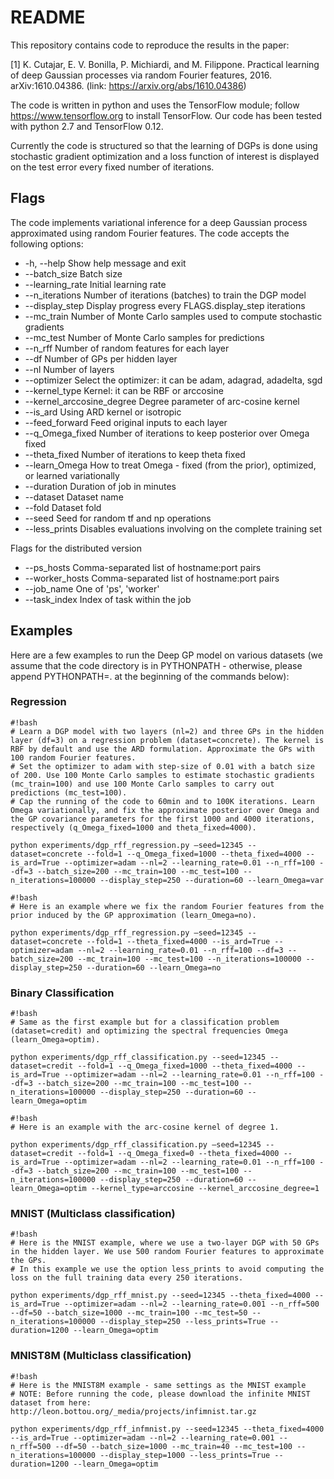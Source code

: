 # README #

This repository contains code to reproduce the results in the paper:

[1] K. Cutajar, E. V. Bonilla, P. Michiardi, and M. Filippone. Practical learning of deep Gaussian processes via random Fourier features, 2016. arXiv:1610.04386. (link: https://arxiv.org/abs/1610.04386)

The code is written in python and uses the TensorFlow module; follow https://www.tensorflow.org to install TensorFlow. Our code has been tested with python 2.7 and TensorFlow 0.12.

Currently the code is structured so that the learning of DGPs is done using stochastic gradient optimization and a loss function of interest is displayed on the test error every fixed number of iterations.

## Flags ##

The code implements variational inference for a deep Gaussian process approximated using random Fourier features. The code accepts the following options:

*   -h, --help            Show help message and exit
*   --batch_size          Batch size
*   --learning_rate       Initial learning rate
*   --n_iterations        Number of iterations (batches) to train the DGP model
*   --display_step        Display progress every FLAGS.display_step iterations
*   --mc_train            Number of Monte Carlo samples used to compute stochastic gradients
*   --mc_test             Number of Monte Carlo samples for predictions
*   --n_rff               Number of random features for each layer
*   --df                  Number of GPs per hidden layer
*   --nl                  Number of layers
*   --optimizer           Select the optimizer: it can be adam, adagrad, adadelta, sgd
*   --kernel_type         Kernel: it can be RBF or arccosine
*   --kernel_arccosine_degree  Degree parameter of arc-cosine kernel
*   --is_ard              Using ARD kernel or isotropic
*   --feed_forward        Feed original inputs to each layer
*   --q_Omega_fixed       Number of iterations to keep posterior over Omega fixed
*   --theta_fixed         Number of iterations to keep theta fixed
*   --learn_Omega         How to treat Omega - fixed (from the prior), optimized, or learned variationally
*   --duration            Duration of job in minutes
*   --dataset             Dataset name
*   --fold                Dataset fold
*   --seed                Seed for random tf and np operations
*   --less_prints         Disables evaluations involving on the complete training set

Flags for the distributed version

*   --ps_hosts            Comma-separated list of hostname:port pairs
*   --worker_hosts        Comma-separated list of hostname:port pairs
*   --job_name            One of 'ps', 'worker'
*   --task_index          Index of task within the job


## Examples ##

Here are a few examples to run the Deep GP model on various datasets (we assume that the code directory is in PYTHONPATH - otherwise, please append PYTHONPATH=. at the beginning of the commands below):

### Regression ###

```
#!bash
# Learn a DGP model with two layers (nl=2) and three GPs in the hidden layer (df=3) on a regression problem (dataset=concrete). The kernel is RBF by default and use the ARD formulation. Approximate the GPs with 100 random Fourier features. 
# Set the optimizer to adam with step-size of 0.01 with a batch size of 200. Use 100 Monte Carlo samples to estimate stochastic gradients (mc_train=100) and use 100 Monte Carlo samples to carry out predictions (mc_test=100).
# Cap the running of the code to 60min and to 100K iterations. Learn Omega variationally, and fix the approximate posterior over Omega and the GP covariance parameters for the first 1000 and 4000 iterations, respectively (q_Omega_fixed=1000 and theta_fixed=4000). 

python experiments/dgp_rff_regression.py —seed=12345 --dataset=concrete --fold=1 --q_Omega_fixed=1000 --theta_fixed=4000 --is_ard=True --optimizer=adam --nl=2 --learning_rate=0.01 --n_rff=100 --df=3 --batch_size=200 --mc_train=100 --mc_test=100 --n_iterations=100000 --display_step=250 --duration=60 --learn_Omega=var

```

```
#!bash
# Here is an example where we fix the random Fourier features from the prior induced by the GP approximation (learn_Omega=no). 

python experiments/dgp_rff_regression.py —seed=12345 --dataset=concrete --fold=1 --theta_fixed=4000 --is_ard=True --optimizer=adam --nl=2 --learning_rate=0.01 --n_rff=100 --df=3 --batch_size=200 --mc_train=100 --mc_test=100 --n_iterations=100000 --display_step=250 --duration=60 --learn_Omega=no

```

### Binary Classification ###
```
#!bash
# Same as the first example but for a classification problem (dataset=credit) and optimizing the spectral frequencies Omega (learn_Omega=optim).  

python experiments/dgp_rff_classification.py --seed=12345 --dataset=credit --fold=1 --q_Omega_fixed=1000 --theta_fixed=4000 --is_ard=True --optimizer=adam --nl=2 --learning_rate=0.01 --n_rff=100 --df=3 --batch_size=200 --mc_train=100 --mc_test=100 --n_iterations=100000 --display_step=250 --duration=60 --learn_Omega=optim

```

```
#!bash
# Here is an example with the arc-cosine kernel of degree 1.  

python experiments/dgp_rff_classification.py —seed=12345 --dataset=credit --fold=1 --q_Omega_fixed=0 --theta_fixed=4000 --is_ard=True --optimizer=adam --nl=2 --learning_rate=0.01 --n_rff=100 --df=3 --batch_size=200 --mc_train=100 --mc_test=100 --n_iterations=100000 --display_step=250 --duration=60 --learn_Omega=optim --kernel_type=arccosine --kernel_arccosine_degree=1

```

### MNIST (Multiclass classification) ###

```
#!bash
# Here is the MNIST example, where we use a two-layer DGP with 50 GPs in the hidden layer. We use 500 random Fourier features to approximate the GPs. 
# In this example we use the option less_prints to avoid computing the loss on the full training data every 250 iterations.

python experiments/dgp_rff_mnist.py --seed=12345 --theta_fixed=4000 --is_ard=True --optimizer=adam --nl=2 --learning_rate=0.001 --n_rff=500 --df=50 --batch_size=1000 --mc_train=100 --mc_test=50 --n_iterations=100000 --display_step=250 --less_prints=True --duration=1200 --learn_Omega=optim

```

### MNIST8M (Multiclass classification) ###

```
#!bash
# Here is the MNIST8M example - same settings as the MNIST example
# NOTE: Before running the code, please download the infinite MNIST dataset from here: http://leon.bottou.org/_media/projects/infimnist.tar.gz

python experiments/dgp_rff_infmnist.py --seed=12345 --theta_fixed=4000 --is_ard=True --optimizer=adam --nl=2 --learning_rate=0.001 --n_rff=500 --df=50 --batch_size=1000 --mc_train=40 --mc_test=100 --n_iterations=100000 --display_step=1000 --less_prints=True --duration=1200 --learn_Omega=optim

```